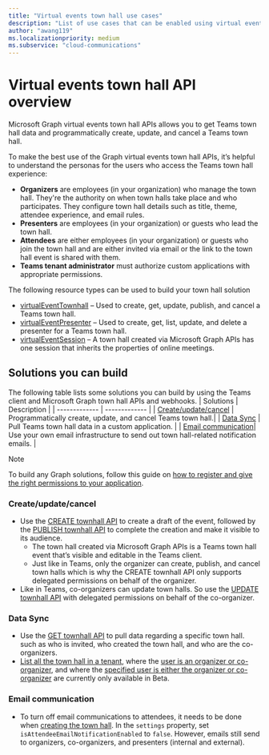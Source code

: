 ```yaml
---
title: "Virtual events town hall use cases"
description: "List of use cases that can be enabled using virtual events town hall APIs"
author: "awang119"
ms.localizationpriority: medium
ms.subservice: "cloud-communications"
---
```

# Virtual events town hall API overview
Microsoft Graph virtual events town hall APIs allows you to get Teams town hall data and programmatically create, update, and cancel a Teams town hall.

To make the best use of the Graph virtual events town hall APIs, it’s helpful to understand the personas for the users who access the Teams town hall experience: 

- **Organizers** are employees (in your organization) who manage the town hall. They're the authority on when town halls take place and who participates. They configure town hall details such as title, theme, attendee experience, and email rules.
- **Presenters** are employees (in your organization) or guests who lead the town hall.  
- **Attendees** are either employees (in your organization) or guests who join the town hall and are either invited via email or the link to the town hall event is shared with them.  
- **Teams tenant administrator** must authorize custom applications with appropriate permissions.

The following resource types can be used to build your town hall solution 
- [virtualEventTownhall](../api-reference/v1.0/resources/virtualeventtownhall.md) – Used to create, get, update, publish, and cancel a Teams town hall.    
- [virtualEventPresenter](../api-reference/v1.0/resources/virtualeventpresenter.md) – Used to create, get, list, update, and delete a presenter for a Teams town hall.   
- [virtualEventSession](../api-reference/v1.0/resources/virtualeventsession.md) – A town hall created via Microsoft Graph APIs has one session that inherits the properties of online meetings.  

## Solutions you can build 
The following table lists some solutions you can build by using the Teams client and Microsoft Graph town hall APIs and webhooks. 
| Solutions     | Description   |
| ------------- | ------------- |
| [Create/update/cancel](#createupdatecancel) | Programmatically create, update, and cancel Teams town hall.|
| [Data Sync](#data-sync) | Pull Teams town hall data in a custom application. |
| [Email communication](#email-communication)| Use your own email infrastructure to send out town hall-related notification emails. |

> [!NOTE]
>To build any Graph solutions, follow this guide on [how to register and give the right permissions to your application](/concepts/auth/auth-concepts.md).

### Create/update/cancel 
- Use the [CREATE townhall API](../api-reference/v1.0/api/virtualeventsroot-post-townhalls.md) to create a draft of the event, followed by the [PUBLISH townhall API](../api-reference/v1.0/api/virtualeventtownhall-publish.md) to complete the creation and make it visible to its audience.
   - The town hall created via Microsoft Graph APIs is a Teams town hall event that’s visible and editable in the Teams client. 
   - Just like in Teams, only the organizer can create, publish, and cancel town halls which is why the CREATE townhall API only supports delegated permissions on behalf of the organizer.  
- Like in Teams, co-organizers can update town halls. So use the [UPDATE townhall API](../api-reference/v1.0/api/virtualeventtownhall-update.md) with delegated permissions on behalf of the co-organizer.

### Data Sync 
- Use the [GET townhall API](../api-reference/v1.0/api/virtualeventtownhall-get.md) to pull data regarding a specific town hall. such as who is invited, who created the town hall, and who are the co-organizers.
- [List all the town hall in a tenant](../api-reference/beta/api/virtualeventsroot-list-townhalls.md), where the [user is an organizer or co-organizer](../api-reference/beta/api/virtualeventtownhall-getbyuserrole.md), and where the [specified user is either the organizer or co-organizer](../api-reference/beta/api/virtualeventtownhall-getbyuseridandrole.md) are currently only available in Beta. 

### Email communication
- To turn off email communications to attendees, it needs to be done when [creating the town hall](../api-reference/v1.0/api/virtualeventsroot-post-townhalls.md). In the `settings` property, set `isAttendeeEmailNotificationEnabled` to `false`. However, emails still send to organizers, co-organizers, and presenters (internal and external).
